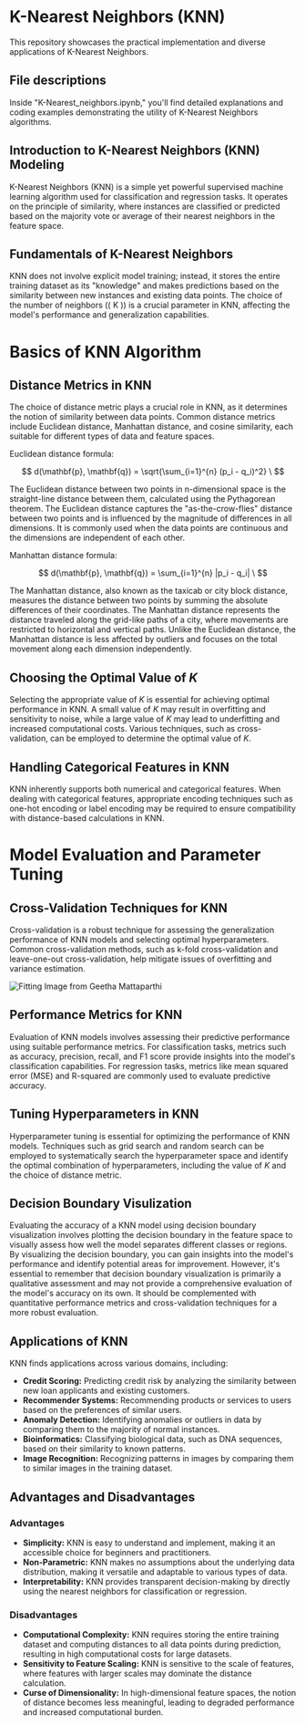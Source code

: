 # K-Nearest Neighbors (KNN)

This repository showcases the practical implementation and diverse applications of K-Nearest Neighbors.

## File descriptions
Inside "K-Nearest_neighbors.ipynb," you'll find detailed explanations and coding examples demonstrating the utility of K-Nearest Neighbors algorithms.

## Introduction to K-Nearest Neighbors (KNN) Modeling


K-Nearest Neighbors (KNN) is a simple yet powerful supervised machine learning algorithm used for classification and regression tasks. It operates on the principle of similarity, where instances are classified or predicted based on the majority vote or average of their nearest neighbors in the feature space.

## Fundamentals of K-Nearest Neighbors

KNN does not involve explicit model training; instead, it stores the entire training dataset as its "knowledge" and makes predictions based on the similarity between new instances and existing data points. The choice of the number of neighbors (\( K \)) is a crucial parameter in KNN, affecting the model's performance and generalization capabilities.


# Basics of KNN Algorithm

## Distance Metrics in KNN

The choice of distance metric plays a crucial role in KNN, as it determines the notion of similarity between data points. Common distance metrics include Euclidean distance, Manhattan distance, and cosine similarity, each suitable for different types of data and feature spaces.

Euclidean distance formula:

$$
d(\mathbf{p}, \mathbf{q}) = \sqrt{\sum_{i=1}^{n} (p_i - q_i)^2} \
$$

The Euclidean distance between two points in n-dimensional space is the straight-line distance between them, calculated using the Pythagorean theorem. The Euclidean distance captures the "as-the-crow-flies" distance between two points and is influenced by the magnitude of differences in all dimensions. It is commonly used when the data points are continuous and the dimensions are independent of each other.

Manhattan distance formula:

$$
d(\mathbf{p}, \mathbf{q}) = \sum_{i=1}^{n} |p_i - q_i| \
$$

The Manhattan distance, also known as the taxicab or city block distance, measures the distance between two points by summing the absolute differences of their coordinates. The Manhattan distance represents the distance traveled along the grid-like paths of a city, where movements are restricted to horizontal and vertical paths. Unlike the Euclidean distance, the Manhattan distance is less affected by outliers and focuses on the total movement along each dimension independently.

## Choosing the Optimal Value of $K$

Selecting the appropriate value of $K$ is essential for achieving optimal performance in KNN. A small value of $K$ may result in overfitting and sensitivity to noise, while a large value of $K$ may lead to underfitting and increased computational costs. Various techniques, such as cross-validation, can be employed to determine the optimal value of $K$.

## Handling Categorical Features in KNN

KNN inherently supports both numerical and categorical features. When dealing with categorical features, appropriate encoding techniques such as one-hot encoding or label encoding may be required to ensure compatibility with distance-based calculations in KNN.

# Model Evaluation and Parameter Tuning

## Cross-Validation Techniques for KNN

Cross-validation is a robust technique for assessing the generalization performance of KNN models and selecting optimal hyperparameters. Common cross-validation methods, such as k-fold cross-validation and leave-one-out cross-validation, help mitigate issues of overfitting and variance estimation.

![Fitting](https://miro.medium.com/v2/resize:fit:1400/0*jB3VzCwWSwGXUX82.png)
Image from Geetha Mattaparthi

## Performance Metrics for KNN

Evaluation of KNN models involves assessing their predictive performance using suitable performance metrics. For classification tasks, metrics such as accuracy, precision, recall, and F1 score provide insights into the model's classification capabilities. For regression tasks, metrics like mean squared error (MSE) and R-squared are commonly used to evaluate predictive accuracy.

## Tuning Hyperparameters in KNN

Hyperparameter tuning is essential for optimizing the performance of KNN models. Techniques such as grid search and random search can be employed to systematically search the hyperparameter space and identify the optimal combination of hyperparameters, including the value of $K$ and the choice of distance metric.

## Decision Boundary Visulization

Evaluating the accuracy of a KNN model using decision boundary visualization involves plotting the decision boundary in the feature space to visually assess how well the model separates different classes or regions. By visualizing the decision boundary, you can gain insights into the model's performance and identify potential areas for improvement. However, it's essential to remember that decision boundary visualization is primarily a qualitative assessment and may not provide a comprehensive evaluation of the model's accuracy on its own. It should be complemented with quantitative performance metrics and cross-validation techniques for a more robust evaluation.

## Applications of KNN

KNN finds applications across various domains, including:

- **Credit Scoring:** Predicting credit risk by analyzing the similarity between new loan applicants and existing customers.
- **Recommender Systems:** Recommending products or services to users based on the preferences of similar users.
- **Anomaly Detection:** Identifying anomalies or outliers in data by comparing them to the majority of normal instances.
- **Bioinformatics:** Classifying biological data, such as DNA sequences, based on their similarity to known patterns.
- **Image Recognition:** Recognizing patterns in images by comparing them to similar images in the training dataset.

## Advantages and Disadvantages

### Advantages

- **Simplicity:** KNN is easy to understand and implement, making it an accessible choice for beginners and practitioners.
- **Non-Parametric:** KNN makes no assumptions about the underlying data distribution, making it versatile and adaptable to various types of data.
- **Interpretability:** KNN provides transparent decision-making by directly using the nearest neighbors for classification or regression.

### Disadvantages

- **Computational Complexity:** KNN requires storing the entire training dataset and computing distances to all data points during prediction, resulting in high computational costs for large datasets.
- **Sensitivity to Feature Scaling:** KNN is sensitive to the scale of features, where features with larger scales may dominate the distance calculation.
- **Curse of Dimensionality:** In high-dimensional feature spaces, the notion of distance becomes less meaningful, leading to degraded performance and increased computational burden.
